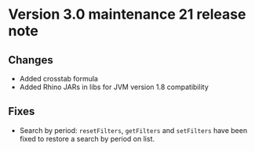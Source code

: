 Version 3.0 maintenance 21 release note
=======================================

Changes
-------

- Added crosstab formula
- Added Rhino JARs in libs for JVM version 1.8 compatibility

Fixes
-----

- Search by period: `resetFilters`, `getFilters` and `setFilters` have been fixed to restore a search by period on list.
